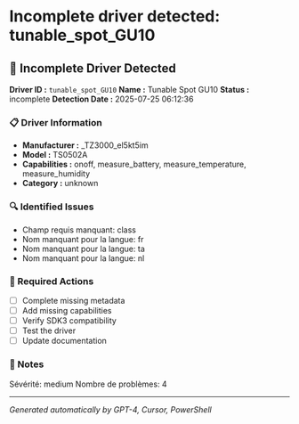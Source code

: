 # Incomplete driver detected: tunable_spot_GU10

## 🚨 Incomplete Driver Detected

**Driver ID :** `tunable_spot_GU10`
**Name :** Tunable Spot GU10
**Status :** incomplete
**Detection Date :** 2025-07-25 06:12:36

### 📋 Driver Information
- **Manufacturer :** _TZ3000_el5kt5im
- **Model :** TS0502A
- **Capabilities :** onoff, measure_battery, measure_temperature, measure_humidity
- **Category :** unknown

### 🔍 Identified Issues
- Champ requis manquant: class
- Nom manquant pour la langue: fr
- Nom manquant pour la langue: ta
- Nom manquant pour la langue: nl

### 🎯 Required Actions
- [ ] Complete missing metadata
- [ ] Add missing capabilities
- [ ] Verify SDK3 compatibility
- [ ] Test the driver
- [ ] Update documentation

### 📝 Notes
Sévérité: medium
Nombre de problèmes: 4

---
*Generated automatically by GPT-4, Cursor, PowerShell*

